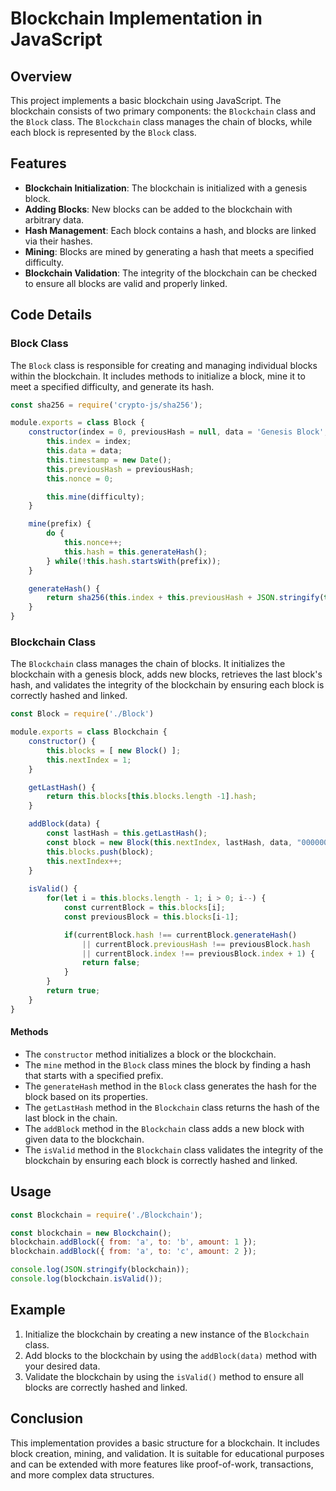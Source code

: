 # Blockchain Implementation in JavaScript

## Overview
This project implements a basic blockchain using JavaScript. The blockchain consists of two primary components: the `Blockchain` class and the `Block` class. The `Blockchain` class manages the chain of blocks, while each block is represented by the `Block` class.

## Features
- **Blockchain Initialization**: The blockchain is initialized with a genesis block.
- **Adding Blocks**: New blocks can be added to the blockchain with arbitrary data.
- **Hash Management**: Each block contains a hash, and blocks are linked via their hashes.
- **Mining**: Blocks are mined by generating a hash that meets a specified difficulty.
- **Blockchain Validation**: The integrity of the blockchain can be checked to ensure all blocks are valid and properly linked.

## Code Details

### Block Class
The `Block` class is responsible for creating and managing individual blocks within the blockchain. It includes methods to initialize a block, mine it to meet a specified difficulty, and generate its hash.

```javascript
const sha256 = require('crypto-js/sha256');

module.exports = class Block {
    constructor(index = 0, previousHash = null, data = 'Genesis Block', difficulty = "") {
        this.index = index;
        this.data = data;
        this.timestamp = new Date();
        this.previousHash = previousHash;
        this.nonce = 0;

        this.mine(difficulty);
    }

    mine(prefix) {
        do {
            this.nonce++;
            this.hash = this.generateHash();
        } while(!this.hash.startsWith(prefix));
    }

    generateHash() {
        return sha256(this.index + this.previousHash + JSON.stringify(this.data) + this.timestamp + this.nonce).toString();
    }
}
```

### Blockchain Class
The `Blockchain` class manages the chain of blocks. It initializes the blockchain with a genesis block, adds new blocks, retrieves the last block's hash, and validates the integrity of the blockchain by ensuring each block is correctly hashed and linked.

```javascript
const Block = require('./Block')

module.exports = class Blockchain {
    constructor() {
        this.blocks = [ new Block() ];
        this.nextIndex = 1;
    }

    getLastHash() {
        return this.blocks[this.blocks.length -1].hash;
    }

    addBlock(data) {
        const lastHash = this.getLastHash();
        const block = new Block(this.nextIndex, lastHash, data, "000000");
        this.blocks.push(block);
        this.nextIndex++;
    }
        
    isValid() {
        for(let i = this.blocks.length - 1; i > 0; i--) {
            const currentBlock = this.blocks[i];
            const previousBlock = this.blocks[i-1];

            if(currentBlock.hash !== currentBlock.generateHash()
                || currentBlock.previousHash !== previousBlock.hash
                || currentBlock.index !== previousBlock.index + 1) {
                return false;
            }
        }
        return true;
    }
}
```

#### Methods
- The `constructor` method initializes a block or the blockchain.
- The `mine` method in the `Block` class mines the block by finding a hash that starts with a specified prefix.
- The `generateHash` method in the `Block` class generates the hash for the block based on its properties.
- The `getLastHash` method in the `Blockchain` class returns the hash of the last block in the chain.
- The `addBlock` method in the `Blockchain` class adds a new block with given data to the blockchain.
- The `isValid` method in the `Blockchain` class validates the integrity of the blockchain by ensuring each block is correctly hashed and linked.

## Usage

```javascript
const Blockchain = require('./Blockchain');

const blockchain = new Blockchain();
blockchain.addBlock({ from: 'a', to: 'b', amount: 1 });
blockchain.addBlock({ from: 'a', to: 'c', amount: 2 });

console.log(JSON.stringify(blockchain));
console.log(blockchain.isValid());
```

## Example
1. Initialize the blockchain by creating a new instance of the `Blockchain` class.
2. Add blocks to the blockchain by using the `addBlock(data)` method with your desired data.
3. Validate the blockchain by using the `isValid()` method to ensure all blocks are correctly hashed and linked.

## Conclusion
This implementation provides a basic structure for a blockchain. It includes block creation, mining, and validation. It is suitable for educational purposes and can be extended with more features like proof-of-work, transactions, and more complex data structures.
